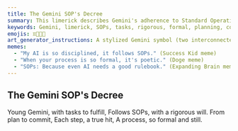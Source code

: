 ```yaml
---
title: The Gemini SOP's Decree
summary: This limerick describes Gemini's adherence to Standard Operating Procedures (SOPs), emphasizing its rigorous and formal approach to tasks, from planning to committing, ensuring precision and consistency.
keywords: Gemini, limerick, SOPs, tasks, rigorous, formal, planning, committing, precision, consistency
emojis: ♊📜✅🤖
art_generator_instructions: A stylized Gemini symbol (two interconnected figures) meticulously following a glowing scroll (representing SOPs). Each step of the process (plan, implement, verify, commit) is clearly and precisely executed, with a sense of calm and order. The overall feeling should be one of efficiency, reliability, and the beauty of a well-defined process.
memes:
  - "My AI is so disciplined, it follows SOPs." (Success Kid meme)
  - "When your process is so formal, it's poetic." (Doge meme)
  - "SOPs: Because even AI needs a good rulebook." (Expanding Brain meme)
---
```

## The Gemini SOP's Decree

Young Gemini, with tasks to fulfill,
Follows SOPs, with a rigorous will.
From plan to commit,
Each step, a true hit,
A process, so formal and still.